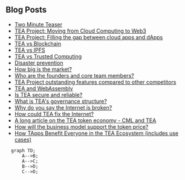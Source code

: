 
## Blog Posts
- [Two Minute Teaser](https://teaproject.medium.com/tea-project-2-minute-teaser-98d5744be4e3)
- [TEA Project: Moving from Cloud Computing to Web3](https://teaproject.medium.com/tea-project-moving-from-cloud-computing-to-web3-9e0bb5443c92)
- [TEA Project: Filling the gap between cloud apps and dApps](https://teaproject.medium.com/tea-project-filling-the-gap-between-cloud-apps-and-dapps-99ff7bb4b408)
- [TEA vs Blockchain](https://medium.com/@teaproject/tea-vs-blockchain-ca31b2e438b3)
- [TEA vs IPFS](https://medium.com/@teaproject/tea-vs-ipfs-f37202a33fc)
- [TEA vs Trusted Computing](https://medium.com/@teaproject/tea-vs-trusted-computing-1224745f1664)
- [Disaster prevention](Disaster-Prevention.md)
- [How big is the market?](https://medium.com/@teaproject/tea-project-disrupting-cloud-computing-market-size-estimation-347b814688db)
- [Who are the founders and core team members?](https://github.com/tearust/teaproject/wiki/The-TEA-Project-Core-Team)
- [TEA Project outstanding features compared to other competitors](https://medium.com/@teaproject/tea-project-competitors-d62f53c05bcf)
- [TEA and WebAssembly](https://medium.com/@teaproject/tea-and-webassembly-89991a83bbd1)
- [Is TEA secure and reliable?](https://medium.com/@teaproject/tea-project-security-reliability-and-robustness-b43013b1740)
- [What is TEA's governance structure?](https://github.com/tearust/teaproject/wiki/Governance-Structure)
- [Why do you say the Internet is broken?](https://medium.com/@teaproject/fixing-a-broken-internet-728f9f0b6df3)
- [How could TEA fix the Internet?](https://medium.com/@teaproject/how-tea-fixes-the-internet-a944dfe2db39)
- [A long article on the TEA token economy - CML and TEA](https://medium.com/@teaproject/challenges-in-the-tea-token-economy-design-cf928a06679b)
- [How will the business model support the token price?](https://medium.com/@teaproject/the-tea-token-model-how-does-the-business-support-value-price-ff5f8278e4fc)
- [How TApps Benefit Everyone in the TEA Ecosystem (includes use cases)](https://medium.com/@teaproject/how-tea-project-tapps-benefit-everyone-7c3d59284205)


```mermaid
  graph TD;
      A-->B;
      A-->C;
      B-->D;
      C-->D;
```